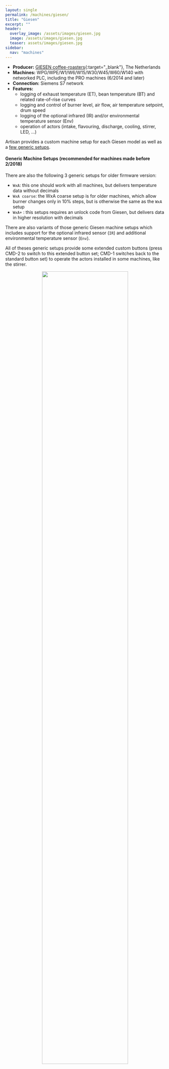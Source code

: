```yaml
---
layout: single
permalink: /machines/giesen/
title: "Giesen"
excerpt: ""
header:
  overlay_image: /assets/images/giesen.jpg
  image: /assets/images/giesen.jpg
  teaser: assets/images/giesen.jpg
sidebar:
  nav: "machines"
---
```


* __Producer:__ [GIESEN coffee-roasters](https://www.giesen.com/){:target="_blank"}, The Netherlands
* __Machines:__ WPG/WPE/W1/W6/W15/W30/W45/W60/W140 with networked PLC, including the PRO machines (6/2014 and later)
* __Connection:__ Siemens S7 network
* __Features:__
  - logging of exhaust temperature (ET), bean temperature (BT) and related rate-of-rise curves
  - logging and control of burner level, air flow, air temperature setpoint, drum speed
  - logging of the optional infrared (IR) and/or environmental temperature sensor (Env)
  - operation of actors (intake, flavouring, discharge, cooling, stirrer, LED, ...)

Artisan provides a custom machine setup for each Giesen model as well as a [few generic setups](#generic-machine-setups).




#### Generic Machine Setups (recommended for machines made before 2/2018)

There are also the following 3 generic setups for older firmware version:

- `WxA`: this one should work with all machines, but delivers temperature data without decimals
- `WxA coarse`: the WxA coarse setup is for older machines, which allow burner changes only in 10% steps, but is otherwise the same as the `WxA` setup
- `WxA+` : this setups requires an unlock code from Giesen, but delivers data in higher resolution with decimals

There are also variants of those generic Giesen machine setups which includes support for the optional infrared sensor (`IR`) and additional environmental temperature sensor (`Env`).

All of theses generic setups provide some extended custom buttons (press CMD-2 to switch to this extended button set; CMD-1 switches back to the standard button set) to operate the actors installed in some machines, like the stirrer.
 
 
<figure>
<center>
<a href="{{ site.baseurl }}/assets/images/buttons-giesen.png">
<img src="{{ site.baseurl }}/assets/images/buttons-giesen.png" style="width: 80%;"></a>
    <figcaption>custom event buttons</figcaption>
</center>
</figure>




### Setup

The computer running Artisan must be on the same IP network as the Giesen roaster. Configure your computer to use a static IP address in the range of the roaster (192.168.2.x, 192.168.3.x or 172.30.30.x) but with x different from that of the roaster (see the tables below). Choose 255.255.255.0 as subnet mask.

#### Default IP Addresses Giesen Roasters before 2/2018 without touch panel:

| Model | IP-Roaster        | IP-PC (ex)       |
|-------|-------------------|------------------|
| W1    | 192.168.**2**.199 | 192.168.**2**.42 |
| W6    | 192.168.**2**.199 | 192.168.**2**.42 |
| W15   | 192.168.**2**.199 | 192.168.**2**.42 |
|       |                   |                  |
| W30   | 192.168.**3**.199 | 192.168.**3**.42 |
| W45   | 192.168.**3**.199 | 192.168.**3**.42 |
| W60   | 192.168.**3**.199 | 192.168.**3**.42 |


#### Default IP Addresses Giesen Roasters before 2/2018 with touch panel:

| Model | IP-Roaster        | IP-PC (ex)       |
|-------|-------------------|------------------|
| W1    | 192.168.**2**.180 | 192.168.**2**.42 |
| W6    | 192.168.**2**.180 | 192.168.**2**.42 |
| W15   | 192.168.**2**.180 | 192.168.**2**.42 |
|       |                   |                  |
| W30   | 192.168.**3**.180 | 192.168.**3**.42 |
| W45   | 192.168.**3**.180 | 192.168.**3**.42 |
| W60   | 192.168.**3**.180 | 192.168.**3**.42 |



#### Default IP Addresses Giesen Roasters after 2/2018:

| Model   | IP-Roaster   | IP-PC (ex)   |
|---------|--------------|--------------|
| WPG/WPE | 172.30.30.10 | 172.30.30.42 |
| W1      | 172.30.30.30 | 172.30.30.42 |
| W6      | 172.30.30.50 | 172.30.30.42 |
| W15     | 172.30.30.50 | 172.30.30.42 |
| W30     | 172.30.30.70 | 172.30.30.42 |
| W45     | 172.30.30.90 | 172.30.30.42 |
| W60     | 172.30.30.90 | 172.30.30.42 |
| W140    | 172.30.30.110 | 172.30.30.42 |

 
This can be done on Windows using the Network Sharing Center by adding a TCP/IPv4 Local Area Connection with those properties. On macOS you set your ethernet port in the Network Control panel to "IPv4: Manually" and fill in the IP and subnet mask accordingly.

**Watch out!** Artisan doesn't monitor unsafe temperatures, so you should never leave the roaster alone.
{: .notice--primary}

<a name="EnergyRatings"></a>
## Energy Ratings


|Model|Source|Size (kg)|Burner (kW)|Motor (kW)|
|:-----|:-----:|:-----:|:-----:|:-----:|
|||
| WPE | Elec | 0.2 | 3.3 | 0.5
| WPG | LPG/NG | 0.2 | 3 | 0.5
|||
| W1 | Elec | 1 | 5 | 1
| W1 | LPG/NG | 1 | 5 | 1
| W6 | Elec | 6 | 19.2 | 1.12
| W6 | LPG/NG | 6 | 19.2 | 1.12
| W15 | Elec | 15 | 35 | 3.5
| W15 | LPG/NG | 15 | 35 | 3.5
|||
| W30 | LPG/NG | 30 | 71 | 5.1
| W45 | LPG/NG | 45 | 128 | 9.7
| W60 | LPG/NG | 60 | 174 | 12
| W140 | LPG/NG | 60 | 412 | 27.53

